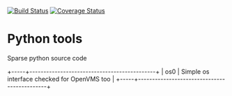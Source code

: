 [![Build Status](https://travis-ci.org/antoniov/tools.svg)](https://travis-ci.org/antoniov/tools)
[![Coverage Status](https://coveralls.io/repos/antoniov/tools/badge.svg)](https://coveralls.io/r/antoniov/tools)

Python tools
============

Sparse python source code

+-----+---------------------------------------------+
| os0 | Simple os interface checked for OpenVMS too |
+-----+---------------------------------------------+

